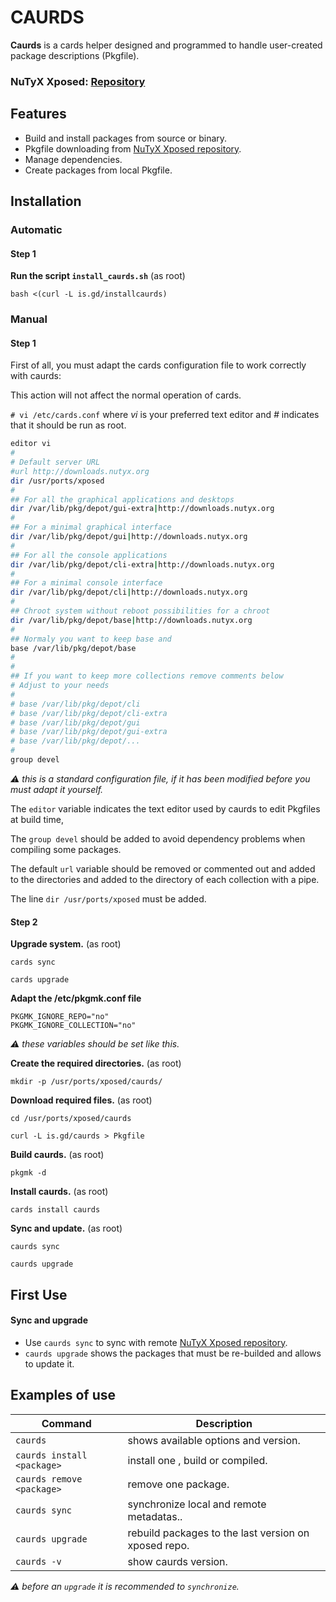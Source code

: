 # CAURDS

**Caurds** is a cards helper designed and programmed to handle user-created package descriptions (Pkgfile).

### NuTyX Xposed: [Repository](https://github.com/wilssonmartee/nutyx-xposed-pkg-x86_64)

## Features

- Build and install packages from source or binary.
- Pkgfile downloading from [NuTyX Xposed repository](https://github.com/wilssonmartee/nutyx-xposed-pkg-x86_64).
- Manage dependencies.
- Create packages from local Pkgfile.

## Installation

### Automatic

#### Step 1
**Run the script `install_caurds.sh`**
(as root)

`bash <(curl -L is.gd/installcaurds)`

### Manual

#### Step 1

First of all, you must adapt the cards configuration file to work correctly with caurds:

This action will not affect the normal operation of cards.

 `# vi /etc/cards.conf` where *vi* is your preferred text editor and *#* indicates that it should be run as root.

```sh
editor vi
#
# Default server URL
#url http://downloads.nutyx.org
dir /usr/ports/xposed
#
## For all the graphical applications and desktops
dir /var/lib/pkg/depot/gui-extra|http://downloads.nutyx.org
#
## For a minimal graphical interface
dir /var/lib/pkg/depot/gui|http://downloads.nutyx.org
#
## For all the console applications
dir /var/lib/pkg/depot/cli-extra|http://downloads.nutyx.org
#
## For a minimal console interface
dir /var/lib/pkg/depot/cli|http://downloads.nutyx.org
#
## Chroot system without reboot possibilities for a chroot
dir /var/lib/pkg/depot/base|http://downloads.nutyx.org
#
## Normaly you want to keep base and
base /var/lib/pkg/depot/base
#
#
## If you want to keep more collections remove comments below
# Adjust to your needs
#
# base /var/lib/pkg/depot/cli
# base /var/lib/pkg/depot/cli-extra
# base /var/lib/pkg/depot/gui
# base /var/lib/pkg/depot/gui-extra
# base /var/lib/pkg/depot/...         
#
group devel

```

*⚠️ this is a standard configuration file, if it has been modified before you must adapt it yourself.*

The `editor` variable indicates the text editor used by caurds to edit Pkgfiles at build time,

The `group devel` should be added to avoid dependency problems when compiling some packages.

The default `url` variable should be removed or commented out and added to the directories and added to the directory of each collection with a pipe.

The line `dir /usr/ports/xposed` must be added.

#### Step 2

**Upgrade system.**
(as root)

`cards sync`

`cards upgrade`

**Adapt the /etc/pkgmk.conf file**

```
PKGMK_IGNORE_REPO="no"
PKGMK_IGNORE_COLLECTION="no"
```

*⚠️ these variables should be set like this.*

**Create the required directories.**
(as root)

`mkdir -p /usr/ports/xposed/caurds/`

**Download required files.**
(as root)

`cd /usr/ports/xposed/caurds`

`curl -L is.gd/caurds > Pkgfile`

**Build caurds.**
(as root)

`pkgmk -d`

**Install caurds.**
(as root)

`cards install caurds`

**Sync and update.**
(as root)

`caurds sync`

`caurds upgrade`

## First Use

#### Sync and upgrade

- Use `caurds sync` to sync with remote [NuTyX Xposed repository](https://github.com/wilssonmartee/nutyx-xposed-pkg-x86_64).
- `caurds upgrade` shows the packages that must be re-builded and allows to update it.

## Examples of use

| Command                                  | Description                                                                                         |
| ---------------------------------------- | --------------------------------------------------------------------------------------------------- |
| `caurds`                                 | shows available options and version.                                                                |
| `caurds install <package>`               | install one <package>, build or compiled.                                                           |
| `caurds remove <package>`                | remove one package.                                                                                 |
| `caurds sync`                            | synchronize local and remote metadatas..                                                            |
| `caurds upgrade`                         | rebuild packages to the last version on xposed repo.                                                |
| `caurds -v`                              | show caurds version.                                                                                |

  *⚠️ before an `upgrade` it is recommended to `synchronize`.*

  
